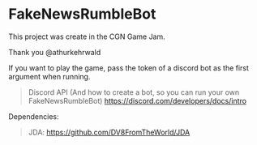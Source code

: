 # FakeNewsRumbleBot

This project was create in the CGN Game Jam.

Thank you @athurkehrwald

If you want to play the game, pass the token of a discord bot as the first argument when running.

> Discord API (And how to create a bot, so you can run your own FakeNewsRumbleBot)
https://discord.com/developers/docs/intro

Dependencies:
> JDA: https://github.com/DV8FromTheWorld/JDA
